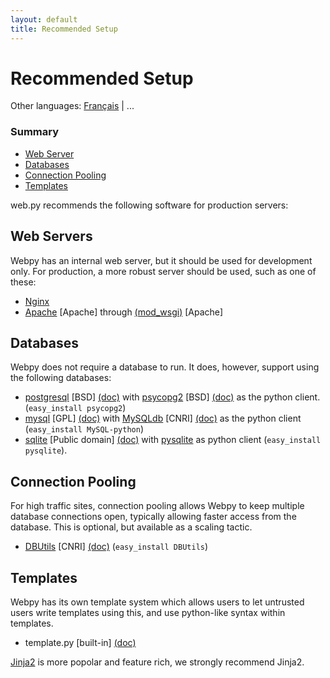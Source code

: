 ```yaml
---
layout: default
title: Recommended Setup
---
```


# Recommended Setup

Other languages: [Français](/recommended_setup/fr) | ...

### Summary

* [Web Server](#web-servers)
* [Databases](#databases)
* [Connection Pooling](#connection-pooling)
* [Templates](#templates)

web.py recommends the following software for production servers:

## Web Servers

Webpy has an internal web server, but it should be used for development only. For production, a more robust server should be used, such as one of these:

* [Nginx](https://nginx.org)
* [Apache](http://www.apache.org/) [Apache] through [(mod_wsgi)](http://code.google.com/p/modwsgi/) [Apache]

## Databases

Webpy does not require a database to run. It does, however, support using the following databases:

* [postgresql](http://www.postgresql.org/download/) [BSD] [(doc)](http://www.postgresql.org/docs/) with [psycopg2](http://initd.org/pub/software/psycopg/) [BSD] [(doc)](http://www.initd.org/tracker/psycopg/wiki/PsycopgTwo) as the python client. (`easy_install psycopg2`)
* [mysql](http://dev.mysql.com/downloads/mysql/5.0.html) [GPL] [(doc)](http://www.mysql.org/doc/) with [MySQLdb](http://sourceforge.net/project/showfiles.php?group_id=22307) [CNRI] [(doc)](http://mysql-python.sourceforge.net/MySQLdb.html) as the python client (`easy_install MySQL-python`)
* [sqlite](http://www.sqlite.org/) [Public domain] [(doc)](http://www.sqlite.org/docs.html) with [pysqlite](http://code.google.com/p/pysqlite/) as python client (`easy_install pysqlite`).

## Connection Pooling

For high traffic sites, connection pooling allows Webpy to keep multiple database connections open, typically allowing faster access from the database. This is optional, but available as a scaling tactic.

* [DBUtils](http://www.w4py.org/downloads/DBUtils/) [CNRI] [(doc)](http://www.webwareforpython.org/DBUtils/Docs/UsersGuide.html) (`easy_install DBUtils`)

## Templates

Webpy has its own template system which allows users to let untrusted users write templates using this, and use python-like syntax within templates.

* template.py [built-in] [(doc)](/docs/0.3/templetor)

[Jinja2](https://jinja.palletsprojects.com/) is more popolar and feature rich, we strongly recommend Jinja2.
